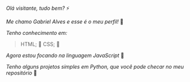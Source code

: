  _Olá visitante, tudo bem?_ ⚡
 
 _Me chamo Gabriel Alves e esse é o meu perfil!_ 🥇
 
 _Tenho conhecimento em:_
 >HTML; 📙
 >CSS; 📘
 
 _Agora estou focando na linguagem JavaScript_ 💛
 
 _Tenho alguns projetos simples em Python, que você pode checar no meu repositório_ 📗
